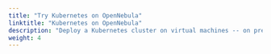 ```yaml
---
title: "Try Kubernetes on OpenNebula"
linktitle: "Kubernetes on OpenNebula"
description: "Deploy a Kubernetes cluster on virtual machines -- on premises or in a hybrid cloud environment -- using tools like Rancher, or OpenNebula’s OneKE. Once the cluster is up and running, workloads can be deployed declaratively using YAML manifests, and managed through the kubectl CLI, dashboards, or CI/CD pipelines"
weight: 4
---
```

